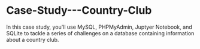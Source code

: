 # Case-Study---Country-Club

In this case study, you'll use MySQL, PHPMyAdmin, Juptyer Notebook, and SQLite to tackle a series of challenges on a database containing information about a country club. 
